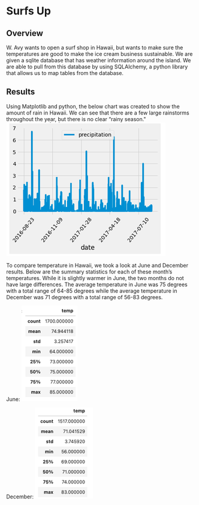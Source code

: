 # Surfs Up 

## Overview 

W. Avy wants to open a surf shop in Hawaii, but wants to make sure the temperatures are good to make the ice cream business sustainable. We are given a sqlite database that has weather information around the island. We are able to pull from this database by using SQLAlchemy, a python library that allows us to map tables from the database. 

## Results

Using Matplotlib and python, the below chart was created to show the amount of rain in Hawaii. We can see that there are a few large rainstorms throughout the year, but there is no clear “rainy season." 
![Alt Image Text](https://github.com/mkback/surfs_up/blob/main/Resources/precp.png)

To compare temperature in Hawaii, we took a look at June and December results. Below are the summary statistics for each of these month’s temperatures. While it is slightly warmer in June, the two months do not have large differences. The average temperature in June was 75 degrees with a total range of 64-85 degrees while the average temperature in December was 71 degrees with a total range of 56-83 degrees.

June: 
![Alt Image Text](https://github.com/mkback/surfs_up/blob/main/Resources/June_temp_stats.png)  

December: 
![Alt Image Text](https://github.com/mkback/surfs_up/blob/main/Resources/Dec_temp_stats.png) 